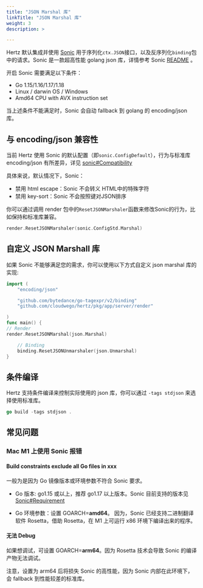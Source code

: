 ```yaml
---
title: "JSON Marshal 库"
linkTitle: "JSON Marshal 库"
weight: 3
description: >

---
```



Hertz 默认集成并使用 [Sonic](https://github.com/bytedance/sonic) 用于序列化`ctx.JSON`接口，以及反序列化`binding`包中的请求。Sonic 是一款超高性能 golang json 库，详情参考 Sonic [README](https://github.com/bytedance/sonic) 。

开启 Sonic 需要满足以下条件：
- Go 1.15/1.16/1.17/1.18
- Linux / darwin OS / Windows
- Amd64 CPU with AVX instruction set

当上述条件不能满足时，Sonic 会自动 fallback 到 golang 的 encoding/json 库。

## 与 encoding/json 兼容性

当前 Hertz 使用 Sonic 的默认配置（即`sonic.ConfigDefault`），行为与标准库 encoding/json 有所差异，详见 [sonic#Compatibility](https://github.com/bytedance/sonic#compatibility)

具体来说，默认情况下，Sonic：
- 禁用 html escape：Sonic 不会转义 HTML中的特殊字符
- 禁用 key-sort：Sonic 不会按照键对JSON排序


你可以通过调用 render 包中的`ResetJSONMarshaler`函数来修改Sonic的行为，比如保持和标准库兼容。

```go
render.ResetJSONMarshaler(sonic.ConfigStd.Marshal)
```

## 自定义 JSON Marshall 库
如果 Sonic 不能够满足您的需求，你可以使用以下方式自定义 json marshal 库的实现:

```go
import (
    "encoding/json"

    "github.com/bytedance/go-tagexpr/v2/binding"
    "github.com/cloudwego/hertz/pkg/app/server/render"

)
func main() {
// Render
render.ResetJSONMarshal(json.Marshal)

    // Binding
    binding.ResetJSONUnmarshaler(json.Unmarshal)
}
```

## 条件编译
Hertz 支持条件编译来控制实际使用的 json 库，你可以通过 `-tags stdjson` 来选择使用标准库。

```go
go build -tags stdjson .
```

## 常见问题

### Mac M1 上使用 Sonic 报错

#### Build constraints exclude all Go files in xxx

一般为是因为 Go 镜像版本或环境参数不符合 Sonic 要求。

- Go 版本: go1.15 或以上，推荐 go1.17 以上版本。Sonic 目前支持的版本见 [Sonic#Requirement](https://github.com/bytedance/sonic#requirement)

- Go 环境参数：设置 GOARCH=**amd64**。 因为，Sonic 已经支持二进制翻译软件 Rosetta，借助 Rosetta，在 M1 上可运行 x86 环境下编译出来的程序。

#### 无法 Debug

如果想调试，可设置 GOARCH=**arm64**。因为 Rosetta 技术会导致 Sonic 的编译产物无法调试。

注意，设置为 arm64 后将损失 Sonic 的高性能，因为 Sonic 内部在此环境下，会 fallback 到性能较差的标准库。
